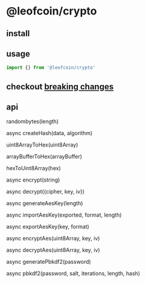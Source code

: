 # @leofcoin/crypto

## install

## usage
```js
import {} from '@leofcoin/crypto'
```

## checkout [breaking changes](./BREAKINGCHANGES.md)

## api

randombytes(length)

async createHash(data, algorithm)

uint8ArrayToHex(uint8Array)

arrayBufferToHex(arrayBuffer)

hexToUint8Array(hex)

async encrypt(string)

async decrypt({cipher, key, iv})

async generateAesKey(length)

async importAesKey(exported, format, length)

async exportAesKey(key, format)

async encryptAes(uint8Array, key, iv)

async decryptAes(uint8Array, key, iv)

async generatePbkdf2(password)

async pbkdf2(password, salt, iterations, length, hash)
